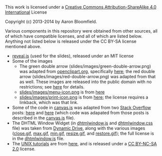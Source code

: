 This work is licensed under a [Creative Commons Attribution-ShareAlike
4.0 International](http://creativecommons.org/licenses/by-sa/4.0/)
License

Copyright (c) 2013-2014 by Aaron Bloomfield.

Various components in this repository were obtained from other
sources, all of which have compatible licenses, and all of which are
listed below.  Anything not listed below is released under the CC
BY-SA license mentioned above.

- [reveal.js](https://github.com/hakimel/reveal.js/) (used for the
  slides), released under an MIT license
- Some of the images
  - The green double arrow (slides/images/green-double-arrow.png) was
    adapted from [openclipart.org](http://openclipart.org),
    specifically
    [here](http://openclipart.org/detail/3677/arrow-left-right-by-torfnase);
    the red double arrow (slides/images/red-double-arrow.png) was
    adapted from that as well.  These images are released into the
    public domain with no restrictions; see
    [here](http://openclipart.org/share) for details.
  - [slides/images/menu-icon.png](slides/images/menu-icon.png) is from
    [here](http://androgeek.com/wp-content/uploads/2010/03/android-free-menu-icon-set.png)
  - [slides/images/print-icon.png](slides/images/print-icon.png) is from
    [here](http://www.iconarchive.com/show/icons8-metro-style-icons-by-visualpharm/Very-Basic-Print-icon.html);
    the license requires a linkback, which was that link.
- Some of the code in [canvas.js](slides/js/canvas.js) was adapted from
  two [Stack Overflow](http://stackoverflow.com/) posts:
  [here](http://stackoverflow.com/questions/2368784/draw-by-mouse-with-html5-canvas)
  and
  [here](http://stackoverflow.com/questions/4037212/html-canvas-full-screen)
  (which code was adapated from those posts is described in the
  [canvas.js](slides/js/canvas.js) file).
- The DHTML Window Widget (in
  [dhtmlwindow.js](slides/js/dhtmlwindow.js) and
  [dhtmlwindow.css](slides/css/dhtmlwindow.css) file) was taken from
  [Dynamic Drive](http://www.dynamicdrive.com), along with the various images
  ([close.gif](slides/images/close.gif),
  [max.gif](slides/images/max.gif), [min.gif](slides/images/min.gif),
  [resize.gif](slides/images/resize.gif), and
  [restore.gif](slides/images/restore.gif)); the full license is in
  the [dhtmlwindow.js](slides/js/dhtmlwindow.js) file.
- The [UNIX tutorials](tutorials/03-04-unix/index.html) are from
  [here](http://www.ee.surrey.ac.uk/Teaching/Unix/), and is released
  under a [CC BY-NC-SA
  2.0](http://creativecommons.org/licenses/by-nc-sa/2.0/) license.
